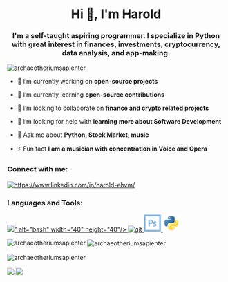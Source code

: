<h1 align="center">Hi 👋, I'm Harold</h1>
<h3 align="center">I'm a self-taught aspiring programmer. I specialize in Python with great interest in finances, investments, cryptocurrency, data analysis, and app-making.</h3>

<p align="left"> <img src="https://komarev.com/ghpvc/?username=archaeotheriumsapienter&label=Profile%20views&color=0e75b6&style=flat" alt="archaeotheriumsapienter" /> </p>

- 🔭 I’m currently working on **open-source projects**

- 🌱 I’m currently learning **open-source contributions**

- 👯 I’m looking to collaborate on **finance and crypto related projects**

- 🤝 I’m looking for help with **learning more about Software Development**

- 💬 Ask me about **Python, Stock Market, music**

- ⚡ Fun fact **I am a musician with concentration in Voice and Opera**

<h3 align="left">Connect with me:</h3>
<p align="left">
<a href="https://linkedin.com/in/https://www.linkedin.com/in/harold-ehvm/" target="blank"><img align="center" src="https://raw.githubusercontent.com/rahuldkjain/github-profile-readme-generator/master/src/images/icons/Social/linked-in-alt.svg" alt="https://www.linkedin.com/in/harold-ehvm/" height="30" width="40" /></a>
</p>

<h3 align="left">Languages and Tools:</h3>

<p align="left"> <a href="https://www.gnu.org/software/bash/" target="_blank"> <img src="<img src="https://img.icons8.com/plasticine/100/000000/bash.png"/>" alt="bash" width="40" height="40"/> </a> 
  <a href="https://git-scm.com/" target="_blank"> <img src="https://www.vectorlogo.zone/logos/git-scm/git-scm-icon.svg" alt="git" width="40" height="40"/> </a> 
  <a href="https://www.photoshop.com/en" target="_blank"> <img src="https://raw.githubusercontent.com/devicons/devicon/master/icons/photoshop/photoshop-line.svg" alt="photoshop" width="40" height="40"/> </a> 
  <a href="https://www.python.org" target="_blank"> <img src="https://raw.githubusercontent.com/devicons/devicon/master/icons/python/python-original.svg" alt="python" width="40" height="40"/> </a> </p>
  
<p><img align="left" src="https://github-readme-stats.vercel.app/api/top-langs?username=archaeotheriumsapienter&show_icons=true&locale=en&layout=compact" alt="archaeotheriumsapienter" /></p>

<p>&nbsp;<img align="center" src="https://github-readme-stats.vercel.app/api?username=archaeotheriumsapienter&show_icons=true&locale=en" alt="archaeotheriumsapienter" /></p>

<p><img align="center" src="https://github-readme-streak-stats.herokuapp.com/?user=archaeotheriumsapienter&" alt="archaeotheriumsapienter" /></p>


<a href="https://github.com/ArchaeotheriumSapienter">
  <img align="center" src="https://github-readme-stats.vercel.app/api?username=ArchaeotheriumSapienter&count_private=true&show_icons=true?&theme=react&include_all_commits=true" />
</a>
<a href="https://github.com/ArchaeotheriumSapienter">
  <img align="center" src="https://github-readme-stats.vercel.app/api/top-langs/?username=ArchaeotheriumSapienter&layout=default&theme=react&langs_count=10" />
</a>


<!---
ArchaeotheriumSapienter/ArchaeotheriumSapienter is a ✨ special ✨ repository because its `README.md` (this file) appears on your GitHub profile.
You can click the Preview link to take a look at your changes.
--->
